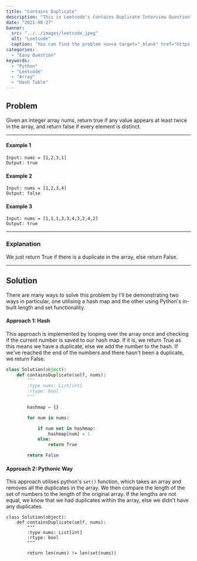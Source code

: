 ```yaml
---
title: "Contains Duplicate"
description: "This is Leetcode's Contains Duplicate Interview Question"
date: "2021-08-27"
banner:
  src: "../../images/leetcode.jpeg"
  alt: "Leetcode"
  caption: 'You can find the problem <u><a target="_blank" href="https://leetcode.com/problems/contains-duplicate/">Here</a></u>'
categories:
  - "Easy Question"
keywords:
  - "Python"
  - "Leetcode"
  - "Array"
  - "Hash Table"
---
```


## Problem

Given an integer array nums, return true if any value appears at least twice in the array, and return false if every element is distinct.

<hr>

#### Example 1

```
Input: nums = [1,2,3,1]
Output: true
```

#### Example 2

```
Input: nums = [1,2,3,4]
Output: false
```

#### Example 3

```
Input: nums = [1,1,1,3,3,4,3,2,4,2]
Output: true
```

<hr>

### Explanation

We just return True if there is a duplicate in the array, else return False.

<hr>

## Solution

There are many ways to solve this problem by I'll be demonstrating two ways in particular, one utilising a hash map and the other using Python's in-built length and set functionality.

#### Approach 1: Hash

This approach is implemented by looping over the array once and checking if the current number is saved to our hash map. If it is, we return True as this means we have a duplicate, else we add the number to the hash. If we've reached the end of the numbers and there hasn't been a duplicate, we return False.

```Python
class Solution(object):
    def containsDuplicate(self, nums):
        """
        :type nums: List[int]
        :rtype: bool
        """

        hashmap = {}

        for num in nums:

            if num not in hashmap:
                hashmap[num] = 1
            else:
                return True

        return False
```

#### Approach 2: Pythonic Way

This approach utilises python's `set()` function, which takes an array and removes all the duplicates in the array. We then compare the length of the set of numbers to the length of the original array. If the lengths are not equal, we know that we had duplicates within the array, else we didn't have any duplicates.

```
class Solution(object):
    def containsDuplicate(self, nums):
        """
        :type nums: List[int]
        :rtype: bool
        """

        return len(nums) != len(set(nums))
```
